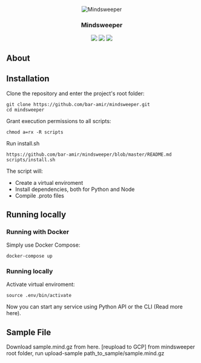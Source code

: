 <p align="center">
  <img alt="Mindsweeper" title="Mindsweeper" src="https://user-images.githubusercontent.com/28039736/82994340-a5ccc900-a00a-11ea-8f43-99d5f91ac532.jpg" />
</p>
<h3 align="center">
  Mindsweeper
</h3>
<p align="center">
  <a title="Build Status" href="https://travis-ci.com/bar-amir/mindsweeper"><img src="https://travis-ci.com/bar-amir/mindsweeper.svg?branch=master"></a>
  <a title="Codecov" href="https://codecov.io/gh/bar-amir/mindsweeper"><img src="https://codecov.io/gh/bar-amir/mindsweeper/branch/master/graph/badge.svg"></a>
  <a title="Documentation Status" href="https://mindsweeper.readthedocs.io/en/latest/?badge=latest"><img src="https://readthedocs.org/projects/mindsweeper/badge/?version=latest"></a>
</p>

## About

## Installation

Clone the repository and enter the project's root folder:
```
git clone https://github.com/bar-amir/mindsweeper.git
cd mindsweeper
```

Grant execution permissions to all scripts:
```
chmod a=rx -R scripts 
```

Run install.sh
```
https://github.com/bar-amir/mindsweeper/blob/master/README.md
scripts/install.sh
```
The script will:
* Create a virtual enviroment
* Install dependencies, both for Python and Node
* Compile .proto files

## Running locally

### Running with Docker
Simply use Docker Compose:
```
docker-compose up
```

### Running locally

Activate virtual enviroment:
```
source .env/bin/activate
```
Now you can start any service using Python API or the CLI (Read more here).

## Sample File
Download sample.mind.gz from here. [reupload to GCP]
from mindsweeper root folder, run
upload-sample path_to_sample/sample.mind.gz
